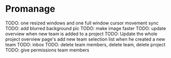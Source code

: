 # Promanage

TODO: one resized windows and one full window cursor movement sync
TODO: add blurred background pic
TODO: make image faster
TODO: update overview when new team is added to a project
TODO: Update the whole project overview page's add new team selection list when he created a new team
TODO: inbox
TODO: delete team members, delete team, delete project
TODO: give permissions team members
